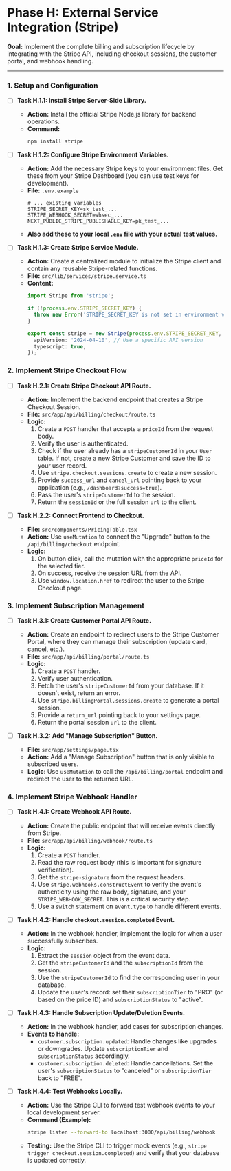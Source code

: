 # Phase H: External Service Integration (Stripe)

**Goal:** Implement the complete billing and subscription lifecycle by integrating with the Stripe API, including checkout sessions, the customer portal, and webhook handling.

---

### 1. Setup and Configuration

-   [ ] **Task H.1.1: Install Stripe Server-Side Library.**
    *   **Action:** Install the official Stripe Node.js library for backend operations.
    *   **Command:**
        ```bash
        npm install stripe
        ```

-   [ ] **Task H.1.2: Configure Stripe Environment Variables.**
    *   **Action:** Add the necessary Stripe keys to your environment files. Get these from your Stripe Dashboard (you can use test keys for development).
    *   **File:** `.env.example`
        ```properties
        # ... existing variables
        STRIPE_SECRET_KEY=sk_test_...
        STRIPE_WEBHOOK_SECRET=whsec_...
        NEXT_PUBLIC_STRIPE_PUBLISHABLE_KEY=pk_test_...
        ```
    *   **Also add these to your local `.env` file with your actual test values.**

-   [ ] **Task H.1.3: Create Stripe Service Module.**
    *   **Action:** Create a centralized module to initialize the Stripe client and contain any reusable Stripe-related functions.
    *   **File:** `src/lib/services/stripe.service.ts`
    *   **Content:**
        ```typescript
        import Stripe from 'stripe';

        if (!process.env.STRIPE_SECRET_KEY) {
          throw new Error('STRIPE_SECRET_KEY is not set in environment variables.');
        }

        export const stripe = new Stripe(process.env.STRIPE_SECRET_KEY, {
          apiVersion: '2024-04-10', // Use a specific API version
          typescript: true,
        });
        ```

### 2. Implement Stripe Checkout Flow

-   [ ] **Task H.2.1: Create Stripe Checkout API Route.**
    *   **Action:** Implement the backend endpoint that creates a Stripe Checkout Session.
    *   **File:** `src/app/api/billing/checkout/route.ts`
    *   **Logic:**
        1.  Create a `POST` handler that accepts a `priceId` from the request body.
        2.  Verify the user is authenticated.
        3.  Check if the user already has a `stripeCustomerId` in your `User` table. If not, create a new Stripe Customer and save the ID to your user record.
        4.  Use `stripe.checkout.sessions.create` to create a new session.
        5.  Provide `success_url` and `cancel_url` pointing back to your application (e.g., `/dashboard?success=true`).
        6.  Pass the user's `stripeCustomerId` to the session.
        7.  Return the `sessionId` or the full session `url` to the client.

-   [ ] **Task H.2.2: Connect Frontend to Checkout.**
    *   **File:** `src/components/PricingTable.tsx`
    *   **Action:** Use `useMutation` to connect the "Upgrade" button to the `/api/billing/checkout` endpoint.
    *   **Logic:**
        1.  On button click, call the mutation with the appropriate `priceId` for the selected tier.
        2.  On success, receive the session URL from the API.
        3.  Use `window.location.href` to redirect the user to the Stripe Checkout page.

### 3. Implement Subscription Management

-   [ ] **Task H.3.1: Create Customer Portal API Route.**
    *   **Action:** Create an endpoint to redirect users to the Stripe Customer Portal, where they can manage their subscription (update card, cancel, etc.).
    *   **File:** `src/app/api/billing/portal/route.ts`
    *   **Logic:**
        1.  Create a `POST` handler.
        2.  Verify user authentication.
        3.  Fetch the user's `stripeCustomerId` from your database. If it doesn't exist, return an error.
        4.  Use `stripe.billingPortal.sessions.create` to generate a portal session.
        5.  Provide a `return_url` pointing back to your settings page.
        6.  Return the portal session `url` to the client.

-   [ ] **Task H.3.2: Add "Manage Subscription" Button.**
    *   **File:** `src/app/settings/page.tsx`
    *   **Action:** Add a "Manage Subscription" button that is only visible to subscribed users.
    *   **Logic:** Use `useMutation` to call the `/api/billing/portal` endpoint and redirect the user to the returned URL.

### 4. Implement Stripe Webhook Handler

-   [ ] **Task H.4.1: Create Webhook API Route.**
    *   **Action:** Create the public endpoint that will receive events directly from Stripe.
    *   **File:** `src/app/api/billing/webhook/route.ts`
    *   **Logic:**
        1.  Create a `POST` handler.
        2.  Read the raw request body (this is important for signature verification).
        3.  Get the `stripe-signature` from the request headers.
        4.  Use `stripe.webhooks.constructEvent` to verify the event's authenticity using the raw body, signature, and your `STRIPE_WEBHOOK_SECRET`. This is a critical security step.
        5.  Use a `switch` statement on `event.type` to handle different events.

-   [ ] **Task H.4.2: Handle `checkout.session.completed` Event.**
    *   **Action:** In the webhook handler, implement the logic for when a user successfully subscribes.
    *   **Logic:**
        1.  Extract the `session` object from the event data.
        2.  Get the `stripeCustomerId` and the `subscriptionId` from the session.
        3.  Use the `stripeCustomerId` to find the corresponding user in your database.
        4.  Update the user's record: set their `subscriptionTier` to "PRO" (or based on the price ID) and `subscriptionStatus` to "active".

-   [ ] **Task H.4.3: Handle Subscription Update/Deletion Events.**
    *   **Action:** In the webhook handler, add cases for subscription changes.
    *   **Events to Handle:**
        -   `customer.subscription.updated`: Handle changes like upgrades or downgrades. Update `subscriptionTier` and `subscriptionStatus` accordingly.
        -   `customer.subscription.deleted`: Handle cancellations. Set the user's `subscriptionStatus` to "canceled" or `subscriptionTier` back to "FREE".

-   [ ] **Task H.4.4: Test Webhooks Locally.**
    *   **Action:** Use the Stripe CLI to forward test webhook events to your local development server.
    *   **Command (Example):**
        ```bash
        stripe listen --forward-to localhost:3000/api/billing/webhook
        ```
    *   **Testing:** Use the Stripe CLI to trigger mock events (e.g., `stripe trigger checkout.session.completed`) and verify that your database is updated correctly.